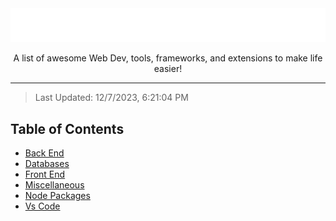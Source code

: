 <div align="center">
  <img src="assets/rainbow-title.svg" alt="Awsome Title">
  <p>A list of awesome Web Dev, tools, frameworks, and extensions to make life easier!</p>
</div>

---

> Last Updated: 12/7/2023, 6:21:04 PM

## Table of Contents

- [Back End](https://github.com/SenpaiSumpie/awesome-lists/blob/main/lists/back-end/back-end.md)
- [Databases](https://github.com/SenpaiSumpie/awesome-lists/blob/main/lists/databases/databases.md)
- [Front End](https://github.com/SenpaiSumpie/awesome-lists/blob/main/lists/front-end/front-end.md)
- [Miscellaneous](https://github.com/SenpaiSumpie/awesome-lists/blob/main/lists/miscellaneous/miscellaneous.md)
- [Node Packages](https://github.com/SenpaiSumpie/awesome-lists/blob/main/lists/node-packages/node-packages.md)
- [Vs Code](https://github.com/SenpaiSumpie/awesome-lists/blob/main/lists/vs-code/vs-code.md)
